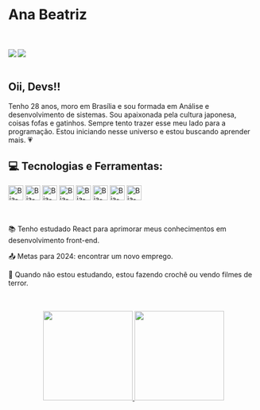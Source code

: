 

<div style="display: inline_block">
<h1 align="left">Ana Beatriz</h1>
<br>
<br>
<a href="mailto:abeatrizbcosta@gmail.com"><img align="left" src="https://img.shields.io/badge/Gmail-D14836?style=for-the-badge&logo=gmail&logoColor=white" /></a>
<a href="https://www.linkedin.com/in/ana-beatriz-barros-costa/"><img align="left"  src="https://img.shields.io/badge/LinkedIn-0077B5?style=for-the-badge&logo=linkedin&logoColor=white" /></a>
</div>

<br>
<br>

## Oii, Devs!!

Tenho 28 anos, moro em Brasília e sou formada em Análise e desenvolvimento de sistemas. Sou apaixonada pela cultura japonesa, coisas fofas e gatinhos.
Sempre tento trazer esse meu lado para a programação. 
Estou iniciando nesse universo e estou buscando aprender mais. :heartpulse:

## :computer: Tecnologias e Ferramentas:

<div style="display: inline_block">
<img align="center" alt="Bia-Html" width="30" height="30" src="https://cdn.jsdelivr.net/gh/devicons/devicon/icons/html5/html5-plain-wordmark.svg" />
<img align="center" alt="Bia-Css" width="30" height="30" src="https://cdn.jsdelivr.net/gh/devicons/devicon/icons/css3/css3-plain-wordmark.svg" />
<img align="center" alt="Bia-Js" width="30" height="30" src="https://cdn.jsdelivr.net/gh/devicons/devicon/icons/javascript/javascript-plain.svg" />
<img align="center" alt="Bia-Git" width="30" height="30" src="https://cdn.jsdelivr.net/gh/devicons/devicon/icons/git/git-original.svg" />
<img align="center" alt="Bia-Github" width="30" height="30" src="https://cdn.jsdelivr.net/gh/devicons/devicon/icons/github/github-original.svg" />
<img align="center" alt="Bia-Figma" width="30" height="30" src="https://cdn.jsdelivr.net/gh/devicons/devicon/icons/figma/figma-original.svg" />
<img align="center" alt="Bia-Bootstrap" width="30" height="30" src="https://cdn.jsdelivr.net/gh/devicons/devicon/icons/bootstrap/bootstrap-original.svg" />  
<img align="center" alt="Bia-React" width="30" height="30" src="https://cdn.jsdelivr.net/gh/devicons/devicon/icons/react/react-original.svg" />  
</div>

<br>
<br>

:books: Tenho estudado React para aprimorar meus conhecimentos em desenvolvimento front-end.

:outbox_tray: Metas para 2024: encontrar um novo emprego.

:musical_score: Quando não estou estudando, estou fazendo crochê ou vendo filmes de terror.

<br>
<br>

<div align="center">
  <a href="https://github.com/AnaBeat">
  <img height="180em" src="https://github-readme-stats.vercel.app/api?username=AnaBeat&show_icons=true&theme=bear&include_all_commits=true&count_private=true"/>
  <img height="180em" src="https://github-readme-stats.vercel.app/api/top-langs/?username=AnaBeat&layout=compact&langs_count=7&theme=bear"/>
</div>
